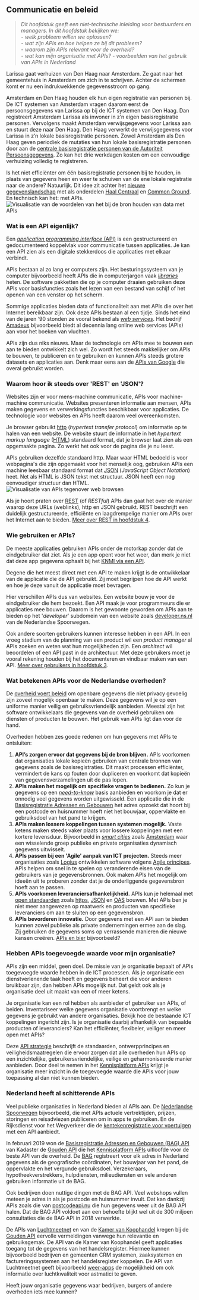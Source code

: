 ## Communicatie en beleid
> *Dit hoofdstuk geeft een niet-technische inleiding voor bestuurders en managers. In dit hoofdstuk bekijken we:*  
> *- welk probleem willen we oplossen?*  
> *- wat zijn APIs en hoe helpen ze bij dit probleem?*  
> *- waarom zijn APIs relevant voor de overheid?*  
> *- wat kan mijn organisatie met APIs?*
> *- voorbeelden van het gebruik van APIs in Nederland*

Larissa gaat verhuizen van Den Haag naar Amsterdam. Ze gaat naar het gemeentehuis in Amsterdam om zich in te schrijven. Achter de schermen komt er nu een indrukwekkende gegevensstroom op gang.

Amsterdam en Den Haag houden elk hun eigen registratie van personen bij. De ICT systemen van Amsterdam vragen daarom eerst de persoonsgegevens van Larissa op bij de ICT systemen van Den Haag. Dan registreert Amsterdam Larissa als inwoner in z’n eigen basisregistratie personen. Vervolgens maakt Amsterdam verwijsgegevens voor Larissa aan en stuurt deze naar Den Haag.
Den Haag verwerkt de verwijsgegevens voor Larissa in z’n lokale basisregistratie personen. Zowel Amsterdam als Den Haag geven periodiek de mutaties van hun lokale basisregistratie personen door aan de [centrale basisregistratie personen van de Autoriteit Persoonsgegevens](https://www.autoriteitpersoonsgegevens.nl/nl/onderwerpen/gemeente/basisregistratie-personen-brp?qa=brp). Zo kan het drie werkdagen kosten om een eenvoudige verhuizing volledig te registreren.

Is het niet efficiënter om één basisregistratie personen bij te houden, in plaats van gegevens heen en weer te schuiven van de ene lokale registratie naar de andere? Natuurlijk. Dit idee zit achter het [nieuwe gegevenslandschap](https://www.gemmaonline.nl/images/gemmaonline/8/8b/Gemeentelijk_Gegevenslandschap_-_Beschrijving_informatiearchitectuur_v0_6.pdf) met als onderdelen [Haal Centraal](https://github.com/VNG-Realisatie/Haal-Centraal-BRP-bevragen) en [Common Ground](https://vng.nl/samen-organiseren/common-ground). En technisch kan het: met APIs.
![Visualisatie van de voordelen van het bij de bron houden van data met APIs](../media/visualisatie%20data%20bij%20de%20bron.png)

### Wat is een API eigenlijk?
Een [_application programming interface_ (API)](https://www.ensie.nl/dimitri-van-hees/api) is een gestructureerd en gedocumenteerd koppelvlak voor communicatie tussen applicaties. Je kan een API zien als een digitale stekkerdoos die applicaties met elkaar verbindt.

APIs bestaan al zo lang er computers zijn. Het besturingssysteem van je computer bijvoorbeeld heeft APIs die in computerjargon vaak [*libraries*](https://en.wikipedia.org/wiki/Library_%28computing%29) heten. De software pakketten die op je computer draaien gebruiken deze APIs voor basisfuncties zoals het lezen van een bestand van schijf of het openen van een venster op het scherm.

Sommige applicaties bieden data of functionaliteit aan met APIs die over het Internet bereikbaar zijn. Ook deze APIs bestaan al een tijdje. Sinds het eind van de jaren ‘90 stonden ze vooral bekend als [*web services*](https://nl.wikipedia.org/wiki/Webservice). Het bedrijf [Amadeus](https://developers.amadeus.com/) bijvoorbeeld biedt al decennia lang online web services (APIs) aan voor het boeken van vluchten.

APIs zijn dus niks nieuws. Maar de technologie om APIs mee te bouwen een aan te bieden ontwikkelt zich wel. Zo wordt het steeds makkelijker om APIs te bouwen, te publiceren en te gebruiken en kunnen APIs steeds grotere datasets en applicaties aan. Denk maar eens aan de [APIs van Google](https://developers.google.com/apis-explorer/) die overal gebruikt worden.

### Waarom hoor ik steeds over 'REST' en 'JSON'?
Websites zijn er voor mens-machine communicatie, APIs voor machine-machine communicatie. Websites presenteren informatie aan mensen, APIs maken gegevens en verwerkingsfuncties beschikbaar voor applicaties. De technologie voor websites en APIs heeft daarom veel overeenkomsten.

Je browser gebruikt [http](https://www.w3schools.com/whatis/whatis_http.asp) (*hypertext transfer protocol*) om informatie op te halen van een website. De website stuurt de informatie in het *hypertext markup language* ([HTML](https://www.w3schools.com/whatis/whatis_html.asp)) standaard format, dat je browser laat zien als een opgemaakte pagina. Zo werkt het ook voor de pagina die je nu leest.

APIs gebruiken dezelfde standaard http. Maar waar HTML bedoeld is voor webpagina's die zijn opgemaakt voor het menselijk oog, gebruiken APIs een machine leesbaar standaard format dat [JSON](https://www.w3schools.com/whatis/whatis_json.asp) (*JavaScript Object Notation*) heet. Net als HTML is JSON tekst met structuur. JSON heeft een nog eenvoudiger structuur dan HTML.
![Visualisatie van APIs tegenover web browsen](../media/visualisatie%20API%20vs%20web%20browsen.png)

Als je hoort praten over [REST](https://en.wikipedia.org/wiki/Representational_state_transfer) (of *RESTful*) APIs dan gaat het over de manier waarop deze URLs (weblinks), http en JSON gebruikt. REST beschrijft een duidelijk gestructureerde, efficiënte en laagdrempelige manier om APIs over het Internet aan te bieden. [Meer over REST in hoofdstuk 4](#restful-principes).

### Wie gebruiken er APIs?
De meeste applicaties gebruiken APIs onder de motorkap zonder dat de eindgebruiker dat ziet. Als je een app opent voor het weer, dan merk je niet dat deze app gegevens ophaalt bij het [KNMI via een API](https://meteoserver.nl/real-time-KNMI-weer-API.php).

Degene die het meest direct met een API te maken krijgt is de ontwikkelaar van de applicatie die de API gebruikt. Zij moet begrijpen hoe de API werkt en hoe je deze vanuit de applicatie moet bevragen.

Hier verschillen APIs dus van websites. Een website bouw je voor de eindgebruiker die hem bezoekt. Een API maak je voor programmeurs die er applicaties mee bouwen. Daarom is het gewoonte geworden om APIs aan te bieden op het '*developer*' subdomein van een website zoals [developer.ns.nl](https://developer.ns.nl/) van de Nederlandse Spoorwegen.

Ook andere soorten gebruikers kunnen interesse hebben in een API. In een vroeg stadium van de planning van een product wil een *product manager* al APIs zoeken en weten wat hun mogelijkheden zijn. Een *architect* wil beoordelen of een API past in de architectuur. Met deze gebruikers moet je vooral rekening houden bij het documenteren en vindbaar maken van een API. [Meer over gebruikers in hoofdstuk 3](Werkgroep%20Gebruikerswensen/Gebruikerswensen%20v3.1.md).

### Wat betekenen APIs voor de Nederlandse overheden?
De [overheid voert beleid](https://www.open-overheid.nl/) om openbare gegevens die niet privacy gevoelig zijn zoveel mogelijk openbaar te maken. Deze gegevens wil je op een uniforme manier veilig en gebruiksvriendelijk aanbieden. Meestal zijn het software ontwikkelaars die gegevens van de overheid gebruiken om diensten of producten te bouwen. Het gebruik van APIs ligt dan voor de hand.

Overheden hebben zes goede redenen om hun gegevens met APIs te ontsluiten:
1. **API’s zorgen ervoor dat gegevens bij de bron blijven.** APIs voorkomen dat organisaties lokale kopieën gebruiken van centrale bronnen van gegevens zoals de basisregistraties. Dit maakt processen efficiënter, vermindert de kans op fouten door dupliceren en voorkomt dat kopieën van gegevensverzamelingen uit de pas lopen.
2. **APIs maken het mogelijk om specifieke vragen te bedienen.** Zo kun je gegevens op een [*need-to-know*](https://www.esd.whs.mil/portals/54/Documents/DD/issuances/dodm/520002_dodm_2017.pdf) basis aanbieden en voorkom je dat er onnodig veel gegevens worden uitgewisseld. Een applicatie die in de [Basisregistratie Adressen en Gebouwen](https://bag.basisregistraties.overheid.nl/) het adres opzoekt dat hoort bij een postcode en huisnummer hoeft niet het bouwjaar, oppervlakte en gebruiksdoel van het pand te krijgen.
3. **APIs maken lossere koppelingen tussen systemen mogelijk.** Vaste ketens maken steeds vaker plaats voor lossere koppelingen met een kortere levensduur. Bijvoorbeeld in [*smart cities*](https://ec.europa.eu/digital-single-market/en/smart-cities) zoals  [Amsterdam](https://amsterdamsmartcity.com/projects/dataamsterdamnl) waar een wisselende groep publieke en private organisaties dynamisch gegevens uitwisselt.
4. **APIs passen bij een 'Agile' aanpak van ICT projecten.** Steeds meer organisaties zoals [Logius](https://logius.nl/onze-organisatie/safe-bij-logius) ontwikkelen software volgens [Agile principes](https://www.agilealliance.org/agile101/). APIs helpen om snel in te spelen op veranderende eisen van de gebruikers van je gegevensbronnen. Ook maken APIs het mogelijk om ideeën uit te proberen zonder dat je de onderliggende gegevensbron hoeft aan te passen.
5. **APIs voorkomen leveranciersafhankelijkheid.** APIs kun je helemaal met [open standaarden](https://www.forumstandaardisatie.nl/thema/open-standaarden) zoals [https](https://www.forumstandaardisatie.nl/standaard/https-en-hsts), [JSON](https://www.forumstandaardisatie.nl/standaard/json) en [OAS](https://www.forumstandaardisatie.nl/standaard/openapi-specification) bouwen. Met APIs ben je niet meer aangewezen op maatwerk en producten van specifieke leveranciers om aan te sluiten op een gegevensbron.
6. **APIs bevorderen innovatie.** Door gegevens met een API aan te bieden kunnen zowel publieke als private ondernemingen ermee aan de slag. Zij gebruiken de gegevens soms op verrassende manieren die nieuwe kansen creëren. [APIs en bier](https://www.ratebeer.com/api-documentation.asp) bijvoorbeeld?

### Hebben APIs toegevoegde waarde voor mijn organisatie?
APIs zijn een middel, geen doel. De missie van je organisatie bepaalt of APIs toegevoegde waarde hebben in de ICT processen. Als je organisatie een dienstverlenende taak heeft en gegevens beheert die voor anderen bruikbaar zijn, dan hebben APIs mogelijk nut. Dat geldt ook als je organisatie deel uit maakt van een of meer ketens.

Je organisatie kan een rol hebben als aanbieder of gebruiker van APIs, of beiden. Inventariseer welke gegevens organisatie voortbrengt en welke gegevens je gebruikt van andere organisaties. Bekijk hoe de bestaande ICT koppelingen ingericht zijn. Is je organisatie daarbij afhankelijk van bepaalde producten of leveranciers? Kan het  efficiënter, flexibeler, veiliger en meer open met APIs?

Deze [API strategie](https://docs.geostandaarden.nl/api/API-Strategie/)  beschrijft de standaarden, ontwerpprincipes en veiligheidsmaatregelen die ervoor zorgen dat alle overheden hun APIs op een inzichtelijke, gebruikersvriendelijke, veilige en geharmoniseerde manier aanbieden. Door deel te nemen in het [Kennisplatform APIs](https://www.geonovum.nl/themas/kennisplatform-apis) krijgt je organisatie meer inzicht in de toegevoegde waarde die APIs voor jouw toepassing al dan niet kunnen bieden.

### Nederland heeft al schitterende  APIs
Veel publieke organisaties in Nederland bieden al APIs aan. De [Nederlandse Spoorwegen](https://www.ns.nl/reisinformatie/ns-api) bijvoorbeeld, die met APIs actuele vertrektijden, prijzen, storingen en reisadviezen publiceren om in apps te gebruiken. En de Rijksdienst voor het Wegverkeer die de [kentekenregistratie voor voertuigen](https://opendata.rdw.nl/resource/m9d7-ebf2.json) met een API aanbiedt.

In februari 2019 won de [Basisregistratie Adressen en Gebouwen (BAG) API](https://zakelijk.kadaster.nl/-/bag-api) van Kadaster de [Gouden API](https://www.geonovum.nl/over-geonovum/actueel/kadaster-wint-prijs-beste-api-van-de-overheid) die het [Kennisplatform APIs](https://www.geonovum.nl/themas/kennisplatform-apis) uitloofde voor de beste API van de overheid. De [BAG](https://zakelijk.kadaster.nl/bag) registreert voor elk adres in Nederland gegevens als de geografische coördinaten, het bouwjaar van het pand, de oppervlakte en het vergunde gebruiksdoel. Verzekeraars, hypotheekverstrekkers, hulpdiensten, milieudiensten en vele anderen gebruiken informatie uit de BAG. 

Ook bedrijven doen nuttige dingen met de BAG API. Veel webshops vullen meteen je adres in als je postcode en huisnummer invult. Dat kan dankzij APIs zoals die van [postcodeapi.nu](https://www.postcodeapi.nu/) die hun gegevens weer uit de BAG API halen. Dat de BAG API voldoet aan een behoefte blijkt wel uit de 300 miljoen consultaties die de BAG API in 2018 verwerkte.

De APIs van [Luchtmeetnet](https://api-docs.luchtmeetnet.nl/) en van de [Kamer van Koophandel](https://www.kvk.nl/producten-bestellen/koppeling-handelsregister/kvk-api/?msclkid=ec7b5b3fe30a10cb537907f53d6cd07f&utm_source=bing&utm_medium=cpc&utm_campaign=0.%20Brand%20-%20Combinaties&utm_term=%2bkvk%20%2bapi&utm_content=KVK%20-%20API%20%28bmm%29) kregen bij de [Gouden API](https://www.geonovum.nl/over-geonovum/actueel/kadaster-wint-prijs-beste-api-van-de-overheid) eervolle vermeldingen vanwege hun relevantie en gebruiksgemak. De API van de Kamer van Koophandel geeft applicaties  toegang tot de gegevens van het handelsregister. Hiermee kunnen bijvoorbeeld bedrijven en gemeenten CRM systemen, zaaksystemen en factureringssystemen aan het handelsregister koppelen. De API van Luchtmeetnet geeft bijvoorbeeld [weer-apps](https://www.buienradar.nl/nederland/gezondheid/luchtkwaliteit/index) de mogelijkheid om ook informatie over luchtkwaliteit voor astmatici te geven.

Heeft jouw organisatie gegevens waar bedrijven, burgers of andere overheden iets mee kunnen?





